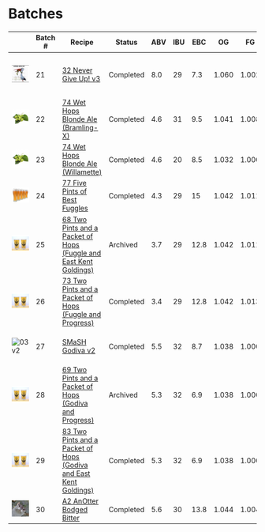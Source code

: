 # Batches

|   | Batch # | Recipe | Status | ABV | IBU | EBC | OG | FG | BJCP Style | Type |
|---|---------|--------|--------|-----|-----|-----|----|----|------------|------|
| ![32v3](../recipes/32_Never_Give_Up/32_Never_Give_Up.jpeg) | 21 | [32 Never Give Up! v3](batch_21/README.md)| Completed | 8.0 | 29 | 7.3 | 1.060 | 1.002 | 25C Belgian Golden Strong Ale | All Grain |
| ![74v2](../recipes/74_Wet_Hops_Blonde_Ale/74_Wet_Hops_Blonde_Ale_Bramling-X.jpeg) | 22 | [74 Wet Hops Blonde Ale (Bramling-X)](batch_22/README.md) | Completed | 4.6 | 31 | 9.5 | 1.041 | 1.008 | 18A Blonde Ale | All Grain |
| ![74v2](../recipes/74_Wet_Hops_Blonde_Ale/74_Wet_Hops_Blonde_Ale_Willamette.jpeg) | 23 | [74 Wet Hops Blonde Ale (Willamette)](batch_23/README.md) | Completed | 4.6 | 20 | 8.5 | 1.032 | 1.000 | 18A Blonde Ale | All Grain |
| ![77](../recipes/77_Five_Pints_of_Best_Fuggles/77_Five_Pints_of_Best_Fuggles.jpeg)  | 24 | [77 Five Pints of Best Fuggles](batch_24/README.md) | Completed | 4.3 | 29 | 15 | 1.042 | 1.011 | 11B Best Bitter | All Grain |
| ![68](../recipes/68_Two_Pints_and_a_Packet_of_Hops_Fuggle_and_East_Kent_Goldings/68_Two_Pints_and_a_Packet_of_Hops_Fuggle_and_East_Kent_Goldings.jpeg) | 25 | [68 Two Pints and a Packet of Hops (Fuggle and East Kent Goldings)](batch_25/README.md)| Archived | 3.7 | 29 | 12.8 | 1.042 | 1.011 | 11B Best Bitter | All Grain |
| ![73](../recipes/73_Two_Pints_and_a_Packet_of_Hops_Fuggle_and_Progress/73_Two_Pints_and_a_Packet_of_Hops_Fuggle_and_Progress.jpeg) | 26 | [73 Two Pints and a Packet of Hops (Fuggle and Progress)](batch_26/README.md)| Completed | 3.4 | 29 | 12.8 | 1.042 | 1.013 | 11B Best Bitter | All Grain |
| ![03v2](../recipes/SMaSH_Godiva/SMaSH_Godiva.jpeg) | 27 | [SMaSH Godiva v2](batch_27/README.md)| Completed | 5.5 | 32 | 8.7 | 1.038 | 1.000 | 12A British Golden Ale | All Grain |
| ![69](../recipes/69_Two_Pints_and_a_Packet_of_Hops_Godiva_and_Progress/69_Two_Pints_and_a_Packet_of_Hops_Godiva_and_Progress.jpeg) | 28 | [69 Two Pints and a Packet of Hops (Godiva and Progress)](batch_28/README.md)| Archived | 5.3 | 32 | 6.9 | 1.038 | 1.000 | 12A British Golden Ale | All Grain |
| ![83](../recipes/83_Two_Pints_and_a_Packet_of_Hops_Godiva_and_East_Kent_Goldings/83_Two_Pints_and_a_Packet_of_Hops_Godiva_and_East_Kent_Goldings.jpeg) | 29 | [83 Two Pints and a Packet of Hops (Godiva and East Kent Goldings)](batch_29/README.md)| Completed | 5.3 | 32 | 6.9 | 1.038 | 1.000 | 12A British Golden Ale | All Grain |
| ![A2](../recipes/A2_AnOtter_Bodged_Bitter/A2_AnOtter_Bodged_Bitter.jpeg) | 30 | [A2 AnOtter Bodged Bitter]()| Completed | 5.6 | 30 | 13.8 | 1.044 | 1.004 | 11A Ordinary Bitter | All Grain |
